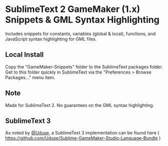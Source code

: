 # SublimeText 2 GameMaker (1.x) Snippets & GML Syntax Highlighting

Includes snippets for constants, variables (global & local), functions, and JavaScript syntax highlighting for GML files.


## Local Install

Copy the "GameMaker-Snippets" folder to the SublimeText packages folder. Get to this folder quickly in SublimeText via the "Preferences > Browse Packages..." menu item.


## Note

Made for SublimeText 2. No guarantees on the GML syntax highlighting.


## SublimeText 3

As noted by [@Uduse](https://github.com/Uduse), a SublimeText 3 implementation can be found here ( https://github.com/Uduse/Sublime-GameMaker-Studio-Language-Bundle )
